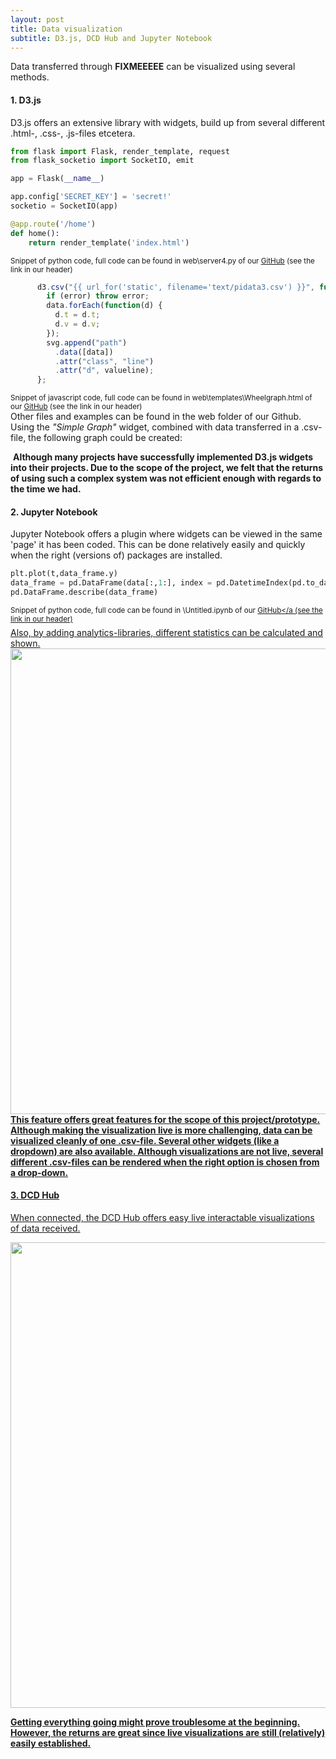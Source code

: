 ```yaml
---
layout: post
title: Data visualization
subtitle: D3.js, DCD Hub and Jupyter Notebook
---
```


Data transferred through <b>FIXMEEEEE</b> can be visualized using several methods.

#### 1. D3.js
D3.js offers an extensive library with widgets, build up from several different .html-, .css-, .js-files etcetera.<br>
```python
from flask import Flask, render_template, request
from flask_socketio import SocketIO, emit

app = Flask(__name__)

app.config['SECRET_KEY'] = 'secret!'
socketio = SocketIO(app)

@app.route('/home')
def home():
    return render_template('index.html')
```
<sup>Snippet of python code, full code can be found in web\server4.py of our <a href="https://github.com/PaklongC/Fitnesswheelchair/blob/master/web/server4.py">GitHub</a> (see the link in our header)</sup>

```javascript
      d3.csv("{{ url_for('static', filename='text/pidata3.csv') }}", function(error, data) {
        if (error) throw error;
        data.forEach(function(d) {
          d.t = d.t;
          d.v = d.v;
        });
        svg.append("path")
          .data([data])
          .attr("class", "line")
          .attr("d", valueline);
      };  
```
<sup>Snippet of javascript code, full code can be found in web\templates\Wheelgraph.html of our <a href="https://github.com/PaklongC/Fitnesswheelchair/blob/master/web/templates/Wheelgraph.html">GitHub</a> (see the link in our header)</sup><br>
Other files and examples can be found in the web folder of our Github.<br>
Using the <i>"Simple Graph"</i> widget, combined with data transferred in a .csv-file, the following graph could be created:

<img src="\Fitnesswheelchair\img\d3graph.png" alt="">
<b>Although many projects have successfully implemented D3.js widgets into their projects. Due to the scope of the project, we felt that the returns of using such a complex system was not efficient enough with regards to the time we had.</b>

#### 2. Jupyter Notebook
Jupyter Notebook offers a plugin where widgets can be viewed in the same 'page' it has been coded. This can be done relatively easily and quickly when the right (versions of) packages are installed.<br>

```python
plt.plot(t,data_frame.y)
data_frame = pd.DataFrame(data[:,1:], index = pd.DatetimeIndex(pd.to_datetime(data[:,0], unit='ms')))
pd.DataFrame.describe(data_frame)
```
<sup>Snippet of python code, full code can be found in \Untitled.ipynb of our <a href="https://github.com/PaklongC/Fitnesswheelchair/blob/master/Untitled.ipynb">GitHub</a (see the link in our header)</sup><br>
Also, by adding analytics-libraries, different statistics can be calculated and shown.
<img src="\Fitnesswheelchair\img\jugraph.png" width="745">
<b>This feature offers great features for the scope of this project/prototype. Although making the visualization live is more challenging, data can be visualized cleanly of one .csv-file.
Several other widgets (like a dropdown) are also available. Although visualizations are not live, several different .csv-files can be rendered when the right option is chosen from a drop-down.</b>

#### 3. DCD Hub
When connected, the DCD Hub offers easy live interactable visualizations of data received.

<img src="\Fitnesswheelchair\img\dcdgraph.png" width="745">

<b>Getting everything going might prove troublesome at the beginning. However, the returns are great since live visualizations are still (relatively) easily established.</b>
